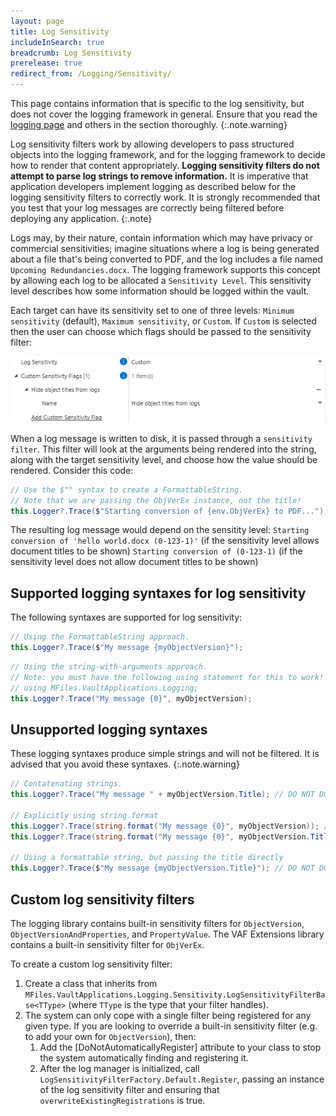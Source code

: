 ```yaml
---
layout: page
title: Log Sensitivity
includeInSearch: true
breadcrumb: Log Sensitivity
prerelease: true
redirect_from: /Logging/Sensitivity/
---
```


This page contains information that is specific to the log sensitivity, but does not cover the logging framework in general.  Ensure that you read the [logging page](../) and others in the section thoroughly.
{:.note.warning}

Log sensitivity filters work by allowing developers to pass structured objects into the logging framework, and for the logging framework to decide how to render that content appropriately.  **Logging sensitivity filters do not attempt to parse log strings to remove information.**  It is imperative that application developers implement logging as described below for the logging sensitivity filters to correctly work.  It is strongly recommended that you test that your log messages are correctly being filtered before deploying any application.
{:.note}

Logs may, by their nature, contain information which may have privacy or commercial sensitivities; imagine situations where a log is being generated about a file that's being converted to PDF, and the log includes a file named `Upcoming Redundancies.docx`.  The logging framework supports this concept by allowing each log to be allocated a `Sensitivity Level`.  This sensitivity level describes how some information should be logged within the vault.

Each target can have its sensitivity set to one of three levels: `Minimum sensitivity` (default), `Maximum sensitivity`, or `Custom`.  If `Custom` is selected then the user can choose which flags should be passed to the sensitivity filter:

![Setting custom target sensitivity levels](sensitivity-custom.png)

When a log message is written to disk, it is passed through a `sensitivity filter`.  This filter will look at the arguments being rendered into the string, along with the target sensitivity level, and choose how the value should be rendered.  Consider this code:

```csharp
// Use the $"" syntax to create a FormattableString.
// Note that we are passing the ObjVerEx instance, not the title!
this.Logger?.Trace($"Starting conversion of {env.ObjVerEx} to PDF...");
```

The resulting log message would depend on the sensitity level:
`Starting conversion of 'hello world.docx (0-123-1)'` (if the sensitivity level allows document titles to be shown)
`Starting conversion of (0-123-1)` (if the sensitivity level does not allow document titles to be shown)

## Supported logging syntaxes for log sensitivity

The following syntaxes are supported for log sensitivity:

```csharp
// Using the FormattableString approach.
this.Logger?.Trace($"My message {myObjectVersion}");
```

```csharp
// Using the string-with-arguments approach.
// Note: you must have the following using statement for this to work!
// using MFiles.VaultApplications.Logging;
this.Logger?.Trace("My message {0}", myObjectVersion);
```

## Unsupported logging syntaxes

These logging syntaxes produce simple strings and will not be filtered.  It is advised that you avoid these syntaxes.
{:.note.warning}

```csharp
// Contatenating strings.
this.Logger?.Trace("My message " + myObjectVersion.Title); // DO NOT DO THIS!

// Explicitly using string.format
this.Logger?.Trace(string.format("My message {0}", myObjectVersion)); // DO NOT DO THIS!
this.Logger?.Trace(string.format("My message {0}", myObjectVersion.Title)); // DO NOT DO THIS!

// Using a formattable string, but passing the title directly
this.Logger?.Trace($"My message {myObjectVersion.Title}"); // DO NOT DO THIS!
```

## Custom log sensitivity filters

The logging library contains built-in sensitivity filters for `ObjectVersion`, `ObjectVersionAndProperties`, and `PropertyValue`.  The VAF Extensions library contains a built-in sensitivity filter for `ObjVerEx`.

To create a custom log sensitivity filter:

1. Create a class that inherits from  `MFiles.VaultApplications.Logging.Sensitivity.LogSensitivityFilterBase<TType>` (where `TType` is the type that your filter handles).
2. The system can only cope with a single filter being registered for any given type.  If you are looking to override a built-in sensitivity filter (e.g. to add your own for `ObjectVersion`), then:
	1. Add the [DoNotAutomaticallyRegister] attribute to your class to stop the system automatically finding and registering it.
	2. After the log manager is initialized, call `LogSensitivityFilterFactory.Default.Register`, passing an instance of the log sensitivity filter and ensuring that `overwriteExistingRegistrations` is true.